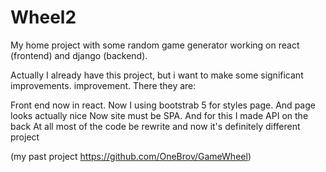 # Wheel2
My home project with some random game generator working on react (frontend) and django (backend).

Actually I already have this project, but i want to make some significant improvements. improvement. There they are:

Front end now in react.
Now I using bootstrab 5 for styles page. And page looks actually nice
Now site must be SPA. And for this I made API on the back
At all most of the code be rewrite and now it's definitely different project

(my past project https://github.com/OneBrov/GameWheel)
